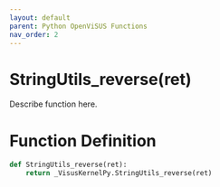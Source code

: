 ```yaml
---
layout: default
parent: Python OpenViSUS Functions
nav_order: 2
---
```


# StringUtils_reverse(ret)

Describe function here.

# Function Definition

```python
def StringUtils_reverse(ret):
    return _VisusKernelPy.StringUtils_reverse(ret)
```